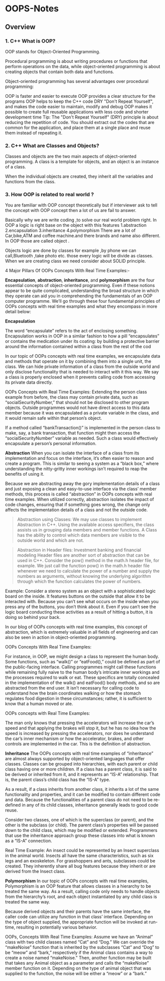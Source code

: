 # OOPS-Notes

## Overview

### 1. C++ What is OOP?

OOP stands for Object-Oriented Programming.

Procedural programming is about writing procedures or functions that perform operations on the data, while object-oriented programming is about creating objects that contain both data and functions.

Object-oriented programming has several advantages over procedural programming:

OOP is faster and easier to execute
OOP provides a clear structure for the programs
OOP helps to keep the C++ code DRY "Don't Repeat Yourself", and makes the code easier to maintain, modify and debug
OOP makes it possible to create full reusable applications with less code and shorter development time
Tip: The "Don't Repeat Yourself" (DRY) principle is about reducing the repetition of code. You should extract out the codes that are common for the application, and place them at a single place and reuse them instead of repeating it.

### 2. C++ What are Classes and Objects?

Classes and objects are the two main aspects of object-oriented programming.
A class is a template for objects, and an object is an instance of a class.

When the individual objects are created, they inherit all the variables and functions from the class.

### 3. How OOP is related to real world ?

You are familiar with OOP concept theoretically but if interviewer ask to tell the concept with OOP concept then a lot of us are fail to answer.

Basically why we are write coding ,to solve our real world problem right.
In OOP a logic is right base on the object with this features
1.abstraction
2.encapsulation
3.inheritance
4.polymorphism
There are a lot of Car,bike,ATM and coffee machine.and there brands and name also different.
In OOP those are called object .

Objects logic are done by classes for example ,by phone we can call,Bluetooth ,take photo etc. those every logic
will be divide as classes. When we are creating class we need consider about SOLID principle.

4 Major Pillars Of OOPs Concepts With Real Time Examples:-


**Encapsulation**, **abstraction**, **inheritance**, and **polymorphism** are the four essential concepts of object-oriented programming. Even if these notions appear to be quite complicated, understanding the broad structure in which they operate can aid you in comprehending the fundamentals of an OOP computer programme. We’ll go through these four fundamental principles of OOPs concepts with real time examples and what they encompass in more detail below:

**Encapsulation**

The word “encapsulate” refers to the act of enclosing something. Encapsulation works in OOP in a similar fashion to how a pill “encapsulates” or contains the medication under its coating: by building a protective barrier around the information contained within a class from the rest of the cod

In our topic of OOPs concepts with real time examples, we encapsulate data and methods that operate on it by combining them into a single unit, the class. We can hide private information of a class from the outside world and only disclose functionality that is needed to interact with it this way. We say a class is properly enclosed when it prevents calling code from accessing its private data directly.

OOPs Concepts with Real Time Examples: Extending the person class example from before, the class may contain private data, such as “socialSecurityNumber,” that should not be disclosed to other program objects. Outside programmes would not have direct access to this data member because it was encapsulated as a private variable in the class, and it would remain safe within that person’s object.

If a method called “bankTransaction()” is implemented in the person class to make, say, a bank transaction, that function might then access the “socialSecurityNumber” variable as needed. Such a class would effectively encapsulate a person’s personal information.

**Abstraction**
When you can isolate the interface of a class from its implementation and focus on the interface, it’s often easier to reason and create a program. This is similar to seeing a system as a “black box,” where understanding the nitty-gritty inner workings isn’t required to reap the benefits of using it.

Because we are abstracting away the gory implementation details of a class and just exposing a clean and easy-to-use interface via the class’ member methods, this process is called “abstraction” in OOPs concepts with real time examples. When utilized correctly, abstraction isolates the impact of code changes, ensuring that if something goes wrong, the change only affects the implementation details of a class and not the outside code.

> Abstraction using Classes: 
We may use classes to implement Abstraction in C++. Using the available access specifiers, the class assists us in grouping data members and member functions. A Class has the ability to control which data members are visible to the outside world and which are not.

> Abstraction in Header files: 
Investment banking and financial modeling 
Header files are another sort of abstraction that can be used in C++. Consider the pow() method in the math.h header file, for example. We just call the function pow() in the math.h header file whenever we need to calculate the power of a number and supply the numbers as arguments, without knowing the underlying algorithm through which the function calculates the power of numbers.

Example: Consider a stereo system as an object with a sophisticated logic board on the inside. It features buttons on the outside that allow it to be interacted with. Because you can’t see what occurs on the inside when you press any of the buttons, you don’t think about it. Even if you can’t see the logic board conducting these activities as a result of hitting a button, it is doing so behind your back.

In our blog of OOPs concepts with real time examples, this concept of abstraction, which is extremely valuable in all fields of engineering and can also be seen in action in object-oriented programming.


OOPs Concepts With Real Time Examples:

For instance, in OOP, we might design a class to represent the human body. Some functions, such as “walk()” or “eatFood(),” could be defined as part of the public-facing interface. Calling programmes might call these functions while remaining fully naive to the human body’s intricate inner workings and the processes required to walk or eat. These specifics are totally concealed in the implementation of the walk() and eatFood() body methods, and so are abstracted from the end user. It isn’t necessary for calling code to understand how the brain coordinates walking or how the stomach regulates food digestion in these circumstances; rather, it is sufficient to know that a human moved or ate.

OOPs concepts with Real Time Examples:

The man only knows that pressing the accelerators will increase the car’s speed and that applying the brakes will stop it, but he has no idea how the speed is increased by pressing the accelerators, nor does he understand the car’s inner mechanism or how the accelerator, brakes, and other controls are implemented in the car. This is the definition of abstraction.

**Inheritance**
The OOPs concepts with real time examples of “inheritance” are almost always supported by object-oriented languages that offer classes. Classes can be grouped into hierarchies, with each parent or child class having one or more children. If a class has a parent class, it is said to be derived or inherited from it, and it represents an “IS-A” relationship. That is, the parent class’s child class has the “IS-A” type.

As a result, if a class inherits from another class, it inherits a lot of the same functionality and properties, and it can be modified to contain different code and data. Because the functionalities of a parent class do not need to be re-defined in any of its child classes, inheritance generally leads to good code reuse.

Consider two classes, one of which is the superclass (or parent), and the other is the subclass (or child). The parent class’s properties will be passed down to the child class, which may be modified or extended. Programmers that use the inheritance approach group these classes into what is known as a “IS-A” connection.

Real Time Example: An insect could be represented by an Insect superclass in the animal world. Insects all have the same characteristics, such as six legs and an exoskeleton. For grasshoppers and ants, subclasses could be created. They inherently share all bug features because they inherit or are derived from the Insect class.

**Polymorphism**
In our topic of OOPs concepts with real time examples, Polymorphism is an OOP feature that allows classes in a hierarchy to be treated the same way. As a result, calling code only needs to handle objects from the hierarchy’s root, and each object instantiated by any child class is treated the same way.

Because derived objects and their parents have the same interface, the caller code can utilize any function in that class’ interface. Depending on the type of object supplied, the appropriate function will be invoked at run-time, resulting in potentially various behavior.

OOPs, Concepts With Real Time Examples: Assume we have an “Animal” class with two child classes named “Cat” and “Dog.” We can override the “makeNoise” function that is inherited by the subclasses “Cat” and “Dog” to be “meow” and “bark,” respectively if the Animal class contains a way to create a noise named “makeNoise.” Then, another function may be built that takes any Animal object as a parameter and calls the “makeNoise” member function on it. Depending on the type of animal object that was supplied to the function, the noise will be either a “meow” or a “bark.”
